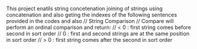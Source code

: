 This project enatils string concetenation joining of strings using concatenation and also geting the indexes of the following sentences 
provided in the codes 
and also 
 // String Comparison
 // Compare will perform an ordinal comparison and return:
 // < 0 : first string comes before second in sort order
 // 0 : first and second strings are at the same position in sort order
 // > 0 : first string comes after the second in sort order
